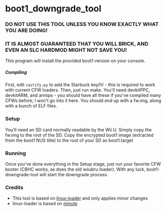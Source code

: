 # boot1_downgrade_tool
### DO NOT USE THIS TOOL UNLESS YOU KNOW EXACTLY WHAT YOU ARE DOING!  
### IT IS ALMOST GUARANTEED THAT YOU WILL BRICK, AND EVEN AN SLC HARDMOD MIGHT NOT SAVE YOU!  
    
This program will install the provided boot1 version on your console.  
  
##### Compiling
First, edit `castify.py` to add the Starbuck key/IV - this is required to work with current CFW loaders. Then, just run make. You'll need devkitPPC, devkitARM, and armips - you should have all these if you've compiled many CFWs before; I won't go into it here. You should end up with a fw.img, along with a bunch of ELF files.

### Setup
You'll need an SD card normally readable by the Wii U. Simply copy the fw.img to the root of the SD.
Copy the encrypted boot1 image (extracted from the boot1 NUS title) to the root of your SD as boot1.target

### Running
Once you've done everything in the Setup stage, just run your favorite CFW booter (CBHC works, as does the old wiiubru loader). With any luck, boot1-downgrade-tool will start the downgrade process.

### Credits
- This tool is based on [linux-loader](https://gitlab.com/linux-wiiu/linux-loader) and only applies minor changes  
- linux-loader is based on [minute](https://github.com/Dazzozo/minute)  
